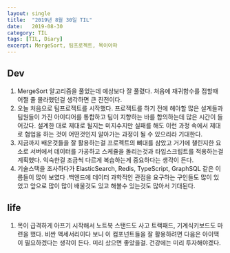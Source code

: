 ```yaml
---
layout:	single
title:	"2019년 8월 30일 TIL"
date:	2019-08-30
category: TIL
tags: [TIL, Diary]
excerpt: MergeSort, 팀프로젝트, 목이아파
---
```


## Dev
1. MergeSort 알고리즘을 풀었는데 예상보다 잘 풀렸다. 처음에 재귀함수를 접할때 어쩔 줄 몰라했던걸 생각하면 큰 진전이다.
2. 오늘 처음으로 팀프로젝트를 시작했다. 프로젝트를 하기 전에 해야할 많은 설계들과 팀원들이 가진 아이디어를 통합하고 팀이 지향하는 바를 합의하는데 많은 시간이 들어갔다. 설계한 대로 제대로 될지는 미지수지만 실패를 해도 이런 과정 속에서 제대로 협업을 하는 것이 어떤것인지 알아가는 과정이 될 수 있으리라 기대한다.
3. 지금까지 배운것들을 잘 활용하는걸 프로젝트의 뼈대를 삼았고 거기에 챌린지한 요소로 서버에서 데이터를 가공하고 스케쥴을 돌리는것과 타입스크립트를 적용하는걸 계획했다. 익숙한걸 조금씩 다르게 복습하는게 중요하다는 생각이 든다.
4. 기술스택을 조사하다가 ElasticSearch, Redis, TypeScript, GraphSQL 같은 이름들이 많이 보였다 .백엔드에 데이터 과학적인 관점을 요구하는 구인들도 많이 있었고 앞으로 많이 많이 배울것도 있고 해볼수 있는것도 많아서 기대된다.

## life
1. 목이 급격하게 아프기 시작해서 노트북 스탠드도 사고 트랙패드, 기계식키보드도 마련을 했다. 비싼 액세서리이다 보니 이 컴포넌트들을 잘 활용하려면 다음은 아이맥이 필요하겠다는 생각이 든다. 미리 샀으면 좋았을걸. 건강에는 미리 투자해야겠다.
  